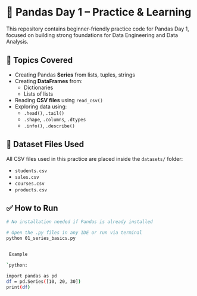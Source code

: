 
# 🐼 Pandas Day 1 – Practice & Learning

This repository contains beginner-friendly practice code for Pandas Day 1, focused on building strong foundations for Data Engineering and Data Analysis.

## 📘 Topics Covered

- Creating Pandas **Series** from lists, tuples, strings
- Creating **DataFrames** from:
  - Dictionaries
  - Lists of lists
- Reading **CSV files** using `read_csv()`
- Exploring data using:
  - `.head()`, `.tail()`
  - `.shape`, `.columns`, `.dtypes`
  - `.info()`, `.describe()`

## 📂 Dataset Files Used

All CSV files used in this practice are placed inside the `datasets/` folder:

- `students.csv`
- `sales.csv`
- `courses.csv`
- `products.csv`

## ✅ How to Run

```bash
# No installation needed if Pandas is already installed

# Open the .py files in any IDE or run via terminal
python 01_series_basics.py


 Example

`python:

import pandas as pd
df = pd.Series([10, 20, 30])
print(df)




